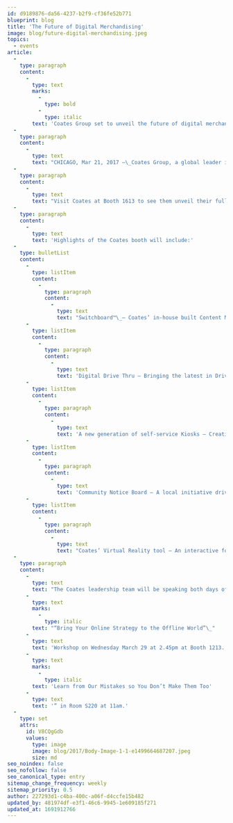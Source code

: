 ```yaml
---
id: d9189876-da56-4237-b2f9-cf36fe52b771
blueprint: blog
title: 'The Future of Digital Merchandising'
image: blog/future-digital-merchandising.jpeg
topics:
  - events
article:
  -
    type: paragraph
    content:
      -
        type: text
        marks:
          -
            type: bold
          -
            type: italic
        text: 'Coates Group set to unveil the future of digital merchandising and smart content at Digital Signage Expo'
  -
    type: paragraph
    content:
      -
        type: text
        text: "CHICAGO, Mar 21, 2017 —\_Coates Group, a global leader in digital merchandising and CMS software, is proud to announce their first year exhibiting at Digital Signage Expo (DSE), being held from March 29-30 in Las Vegas. Having already captured a large part of the market in Australia, Asia, Middle East and Africa, the US is now a key focus, with DSE being an opportunity to cement their US presence."
  -
    type: paragraph
    content:
      -
        type: text
        text: "Visit Coates at Booth 1613 to see them unveil their full digital product range and demonstrate how their unique platform can maximize customer engagement and strengthen brand loyalty.\_ The Coates solution integrates all aspects of the consumer experience by delivering intelligent content that reacts to consumer buying behavior."
  -
    type: paragraph
    content:
      -
        type: text
        text: 'Highlights of the Coates booth will include:'
  -
    type: bulletList
    content:
      -
        type: listItem
        content:
          -
            type: paragraph
            content:
              -
                type: text
                text: "Switchboard™️\_– Coates’ in-house built Content Management System utilizes data to strengthen individual connections with the intended audience through localization and personalization. Switchboard performs complex merchandising algorithms by showing the right product, to the right person, at the right time. The platform leverages rich analytics to power a brands’ content strategy, drive sales and increase average check."
      -
        type: listItem
        content:
          -
            type: paragraph
            content:
              -
                type: text
                text: 'Digital Drive Thru – Bringing the latest in Drive Thru technology, the Coates Drive Thru solution revolutionizes the customer journey by improving accuracy and consistency. The integration between Switchboard and external systems, such as POS, as well as targeted animation, enhances the order experience and engages consumers.'
      -
        type: listItem
        content:
          -
            type: paragraph
            content:
              -
                type: text
                text: 'A new generation of self-service Kiosks – Creating meaningful customer interactions, Coates kiosks are tailored, modern and easy to use. Seamlessly fitting into pre-existing retail environments, they make the ordering experience personal and efficient.'
      -
        type: listItem
        content:
          -
            type: paragraph
            content:
              -
                type: text
                text: 'Community Notice Board – A local initiative driven by social integration, it helps brands better connect with their community. Displaying local promotions, live weather feeds, nearby events, secret menus and customers’ favourite tunes, the platform is relevant and targeted.'
      -
        type: listItem
        content:
          -
            type: paragraph
            content:
              -
                type: text
                text: "Coates’ Virtual Reality tool – An interactive forecasting solution that allows brands to develop and trial their customer journey in an adaptable virtual environment. Cut down trial\_and modeling costs by revising solutions\_in a virtual world."
  -
    type: paragraph
    content:
      -
        type: text
        text: "The Coates leadership team will be speaking both days of DSE.\_ See Coates Head of Strategic Partnership, Ed Welsh, present\_"
      -
        type: text
        marks:
          -
            type: italic
        text: "“Bring Your Online Strategy to the Offline World”\_"
      -
        type: text
        text: 'Workshop on Wednesday March 29 at 2.45pm at Booth 1213. On Thursday March 30, Henry Mowat, Coates Chief Operating Officer will be sitting on the panel “'
      -
        type: text
        marks:
          -
            type: italic
        text: 'Learn from Our Mistakes so You Don’t Make Them Too'
      -
        type: text
        text: '” in Room S220 at 11am.'
  -
    type: set
    attrs:
      id: V8CQgGdb
      values:
        type: image
        image: blog/2017/Body-Image-1-1-e1499664687207.jpeg
        size: md
seo_noindex: false
seo_nofollow: false
seo_canonical_type: entry
sitemap_change_frequency: weekly
sitemap_priority: 0.5
author: 227293d1-c4ba-400c-a06f-d4ccfe15b482
updated_by: 481974df-e3f1-46c6-9945-1e609185f271
updated_at: 1691912766
---
```

